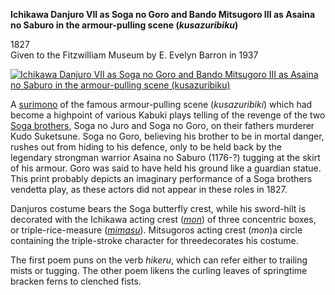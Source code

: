 **Ichikawa Danjuro VII as Soga no Goro and Bando Mitsugoro III as Asaina no Saburo in the armour-pulling scene (_kusazuribiku_)**  

1827  
Given to the Fitzwilliam Museum by E. Evelyn Barron in 1937

[![Ichikawa Danjuro VII as Soga no Goro and Bando Mitsugoro III as Asaina no Saburo in the armour-pulling scene (kusazuribiku)](P.503-1937_small1.jpg)](KUN/kunp503.htm)

A [surimono](textP.htm) of the famous armour-pulling scene (_kusazuribiki_) which had become a highpoint of various Kabuki plays telling of the revenge of the two [Soga brothers,](Group6.htm) Soga no Juro and Soga no Goro, on their fathers murderer Kudo Suketsune. Soga no Goro, believing his brother to be in mortal danger, rushes out from hiding to his defence, only to be held back by the legendary strongman warrior Asaina no Saburo (1176-?) tugging at the skirt of his armour. Goro was said to have held his ground like a guardian statue. This print probably depicts an imaginary performance of a Soga brothers vendetta play, as these actors did not appear in these roles in 1827.

Danjuros costume bears the Soga butterfly crest, while his sword-hilt is decorated with the Ichikawa acting crest (_[mon](textD.htm)_) of three concentric boxes, or triple-rice-measure (_[mimasu](textD.htm)_). Mitsugoros acting crest (_mon_)a circle containing the triple-stroke character for threedecorates his costume.

The first poem puns on the verb _hikeru_, which can refer either to trailing mists or tugging. The other poem likens the curling leaves of springtime bracken ferns to clenched fists.
